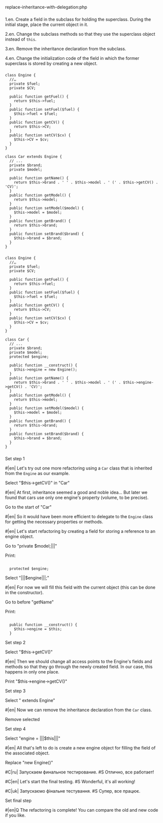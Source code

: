 replace-inheritance-with-delegation:php

###

1.en. Create a field in the subclass for holding the superclass. During the initial stage, place the current object in it.

2.en. Change the subclass methods so that they use the superclass object instead of <code>this</code>.

3.en. Remove the inheritance declaration from the subclass.

4.en. Change the initialization code of the field in which the former superclass is stored by creating a new object.



###

```
class Engine {
  //…
  private $fuel;
  private $CV;

  public function getFuel() {
    return $this->fuel;
  }
  public function setFuel($fuel) {
    $this->fuel = $fuel;
  }
  public function getCV() {
    return $this->CV;
  }
  public function setCV($cv) {
    $this->CV = $cv;
  }
}

class Car extends Engine {
  // ...
  private $brand;
  private $model;

  public function getName() {
    return $this->brand . ' ' . $this->model . ' (' . $this->getCV() . 'CV)';
  }
  public function getModel() {
    return $this->model;
  }
  public function setModel($model) {
    $this->model = $model;
  }
  public function getBrand() {
    return $this->brand;
  }
  public function setBrand($brand) {
    $this->brand = $brand;
  }
}
```

###

```
class Engine {
  //…
  private $fuel;
  private $CV;

  public function getFuel() {
    return $this->fuel;
  }
  public function setFuel($fuel) {
    $this->fuel = $fuel;
  }
  public function getCV() {
    return $this->CV;
  }
  public function setCV($cv) {
    $this->CV = $cv;
  }
}

class Car {
  // ...
  private $brand;
  private $model;
  protected $engine;

  public function __construct() {
    $this->engine = new Engine();
  }
  public function getName() {
    return $this->brand . ' ' . $this->model . ' (' . $this->engine->getCV() . 'CV)';
  }
  public function getModel() {
    return $this->model;
  }
  public function setModel($model) {
    $this->model = $model;
  }
  public function getBrand() {
    return $this->brand;
  }
  public function setBrand($brand) {
    $this->brand = $brand;
  }
}
```

###

Set step 1

#|en| Let's try out one more refactoring using a <code>Car</code> class that is inherited from the <code>Engine</code> as our example.

Select "$this->getCV()" in "Car"

#|en| At first, inheritance seemed a good and noble idea… But later we found that cars use only one engine's property (volume, to be precise).

Go to the start of "Car"

#|en| So it would have been more efficient to delegate to the <code>Engine</code> class for getting the necessary properties or methods.

#|en| Let's start refactoring by creating a field for storing a reference to an engine object.

Go to "private $model;|||"

Print:
```

  protected $engine;
```

Select "|||$engine|||;"

#|en| For now we will fill this field with the current object (this can be done in the constructor).

Go to before "getName"

Print:
```

  public function __construct() {
    $this->engine = $this;
  }
```

Set step 2

Select "$this->getCV()"

#|en| Then we should change all access points to the Engine's fields and methods so that they go through the newly created field. In our case, this happens in only one place. 

Print "$this->engine->getCV()"

Set step 3

Select " extends Engine"

#|en| Now we can remove the inheritance declaration from the <code>Car</code> class.

Remove selected

Set step 4

Select "engine = |||$this|||"

#|en| All that's left to do is create a new engine object for filling the field of the associated object.

Replace "new Engine()"

#C|ru| Запускаем финальное тестирование.
#S Отлично, все работает!

#C|en| Let's start the final testing.
#S Wonderful, it's all working!

#C|uk| Запускаємо фінальне тестування.
#S Супер, все працює.

Set final step

#|en|Q The refactoring is complete! You can compare the old and new code if you like.
